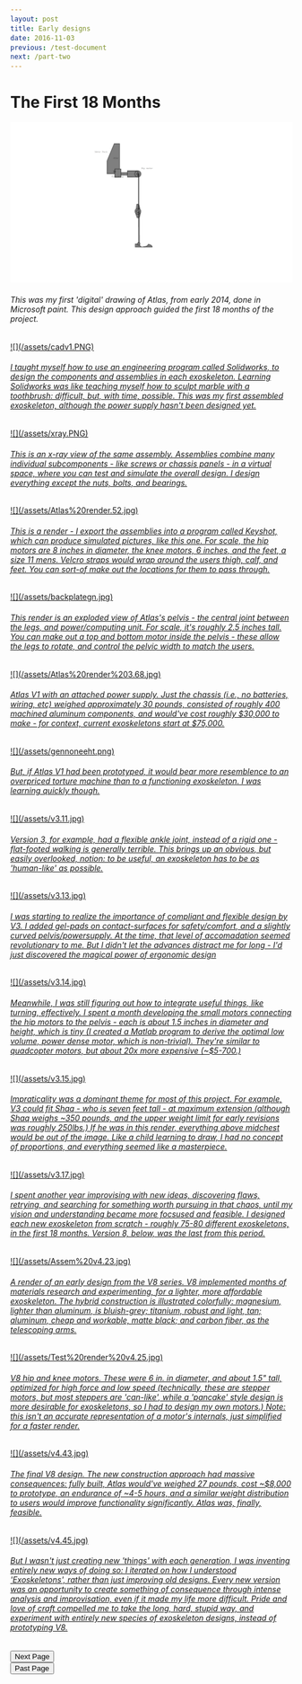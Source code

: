 ```yaml
---
layout: post
title: Early designs
date: 2016-11-03
previous: /test-document
next: /part-two
---
```

# The First 18 Months 
<a href="/assets/progenitor.png" target="_blank">![](/assets/progenitor.png)</a>
<h6>This was my first 'digital' drawing of Atlas, from early 2014, done in Microsoft paint. This design approach guided the first 18 months of the project. </h6>
<a href="/assets/cadv1.PNG" target="_blank">![](/assets/cadv1.PNG)
<h6>I taught myself how to use an engineering program called Solidworks, to design the components and assemblies in each exoskeleton. Learning Solidworks was like teaching myself how to sculpt marble with a toothbrush: difficult, but, with time, possible. This was my first assembled exoskeleton, although the power supply hasn't been designed yet.</h6>
<a href="/assets/xray.PNG" target="_blank">![](/assets/xray.PNG)
<h6>This is an x-ray view of the same assembly. Assemblies combine many individual subcomponents - like screws or chassis panels - in a virtual space, where you can test and simulate the overall design. I design everything except the nuts, bolts, and bearings.</h6>
<a href="/assets/Atlas%20render.52.jpg" target="_blank">![](/assets/Atlas%20render.52.jpg)
<h6>This is a render - I export the assemblies into a program called Keyshot, which can produce simulated pictures, like this one. For scale, the hip motors are 8 inches in diameter, the knee motors, 6 inches, and the feet, a size 11 mens. Velcro straps would wrap around the users thigh, calf, and feet. You can sort-of make out the locations for them to pass through.</h6>
<a href="/assets/backplategn.jpg" target="_blank">![](/assets/backplategn.jpg)
<h6>This render is an exploded view of Atlas's pelvis - the central joint between the legs, and power/computing unit. For scale, it's roughly 2.5 inches tall. You can make out a top and bottom motor inside the pelvis - these allow the legs to rotate, and control the pelvic width to match the users.</h6>
<a href="/assets/Atlas%20render%203.68.jpg" target="_blank">![](/assets/Atlas%20render%203.68.jpg)
<h6>Atlas V1 with an attached power supply. Just the chassis (i.e., no batteries, wiring, etc) weighed approximately 30 pounds, consisted of roughly 400 machined aluminum components, and would've cost roughly $30,000 to make - for context, current exoskeletons start at $75,000. </h6>
<a href="/assets/gennoneeht.png" target="_blank">![](/assets/gennoneeht.png)
<h6>But, if Atlas V1 had been prototyped, it would bear more resemblence to an overpriced torture machine than to a functioning exoskeleton. I was learning quickly though. </h6>
<a href="/assets/v3.11.jpg" target="_blank">![](/assets/v3.11.jpg)
<h6>Version 3, for example, had a flexible ankle joint, instead of a rigid one - flat-footed walking is generally terrible. This brings up an obvious, but easily overlooked, notion: to be useful, an exoskeleton has to be as 'human-like' as possible.</h6>
<a href="/assets/v3.13.jpg" target="_blank">![](/assets/v3.13.jpg)
<h6>I was starting to realize the importance of compliant and flexible design by V3. I added gel-pads on contact-surfaces for safety/comfort, and a slightly curved pelvis/powersupply. At the time, that level of accomadation seemed revolutionary to me. But I didn't let the advances distract me for long - I'd just discovered the magical power of ergonomic design</h6>
<a href="/assets/v3.14.jpg" target="_blank">![](/assets/v3.14.jpg)
<h6>Meanwhile, I was still figuring out how to integrate useful things, like turning, effectively. I spent a month developing the small motors connecting the hip motors to the pelvis - each is about 1.5 inches in diameter and height, which is tiny (I created a Matlab program to derive the optimal low volume, power dense motor, which is non-trivial). They're similar to quadcopter motors, but about 20x more expensive (~$5-700.)</h6>
<a href="/assets/v3.15.jpg" target="_blank">![](/assets/v3.15.jpg)
<h6>Impraticality was a dominant theme for most of this project. For example, V3 could fit Shaq - who is seven feet tall - at maximum extension (although Shaq weighs ~350 pounds, and the upper weight limit for early revisions was roughly 250lbs.) If he was in this render, everything above midchest would be out of the image. Like a child learning to draw, I had no concept of proportions, and everything seemed like a masterpiece.</h6>
<a href="/assets/v3.17.jpg" target="_blank">![](/assets/v3.17.jpg)
<h6>I spent another year improvising with new ideas, discovering flaws, retrying, and searching for something worth pursuing in that chaos, until my vision and understanding became more focsused and feasible. I designed each new exoskeleton from scratch - roughly 75-80 different exoskeletons, in the first 18 months. Version 8, below, was the last from this period.</h6>
<a href="/assets/Assem%20v4.23.jpg" target="_blank">![](/assets/Assem%20v4.23.jpg)
<h6>A render of an early design from the V8 series. V8 implemented months of materials research and experimenting, for a lighter, more affordable exoskeleton. The hybrid construction is illustrated colorfully: magnesium, lighter than aluminum, is bluish-grey; titanium, robust and light, tan; aluminum, cheap and workable, matte black; and carbon fiber, as the telescoping arms. </h6>
<a href="/assets/Test%20render%20v4.25.jpg" target="_blank">![](/assets/Test%20render%20v4.25.jpg)
<h6>V8 hip and knee motors. These were 6 in. in diameter, and about 1.5" tall, optimized for high force and low speed (technically, these are stepper motors, but most steppers are 'can-like', while a 'pancake' style design is more desirable for exoskeletons, so I had to design my own motors.) Note: this isn't an accurate representation of a motor's internals, just simplified for a faster render.</h6>
<a href="/assets/v4.43.jpg" target="_blank">![](/assets/v4.43.jpg)
<h6>The final V8 design. The new construction approach had massive consequences: fully built, Atlas would've weighed 27 pounds, cost ~$8,000 to prototype, an endurance of ~4-5 hours, and a similar weight distribution to users would improve functionality significantly. Atlas was, finally, feasible.</h6>
<a href="/assets/v4.45.jpg" target="_blank">![](/assets/v4.45.jpg)
<h6>But I wasn't just creating new 'things' with each generation, I was inventing entirely new ways of doing so: I iterated on how I understood 'Exoskeletons', rather than just improving old designs. Every new version was an opportunity to create something of consequence through intense analysis and improvisation, even if it made my life more difficult. Pride and love of craft compelled me to take the long, hard, stupid way, and experiment with entirely new species of exoskeleton designs, instead of prototyping V8.
</h6>
<div class="button"><a href="//trebor2.github.io/part-two.html"><input type="submit" id="Next Page" value="Next Page"/></a></div>
<div class="button2"><a href="//trebor2.github.io/test-document.html"><input type="submit" id="Past Page" value="Past Page"/></a></div>

